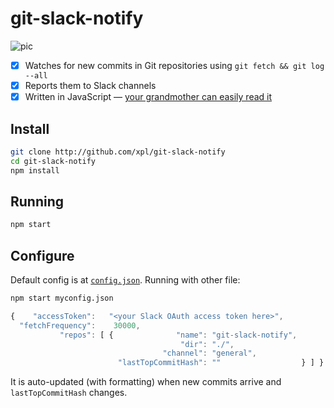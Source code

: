 # git-slack-notify

![pic](https://cdn.jpg.wtf/futurico/a6/39/1495803414-a6396ced47686e423007d19d48c00062.png)

- [x] Watches for new commits in Git repositories using `git fetch && git log --all`
- [x] Reports them to Slack channels
- [x] Written in JavaScript — [your grandmother can easily read it](https://github.com/xpl/git-slack-notify/blob/master/git-slack-notify.js)

## Install

```bash
git clone http://github.com/xpl/git-slack-notify
cd git-slack-notify
npm install
```

## Running

```bash
npm start
```

## Configure

Default config is at [`config.json`](https://github.com/xpl/git-slack-notify/blob/master/config.json). Running with other file:

```bash
npm start myconfig.json
```

```javascript
{    "accessToken":   "<your Slack OAuth access token here>",
  "fetchFrequency":    30000,
           "repos": [ {              "name": "git-slack-notify",
                                      "dir": "./",
                                  "channel": "general",
                        "lastTopCommitHash": ""                  } ] }
```

It is auto-updated (with formatting) when new commits arrive and `lastTopCommitHash` changes.